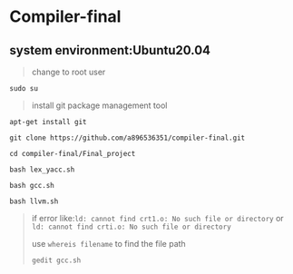 # Compiler-final
## system environment:Ubuntu20.04

>change to root user

```sudo su```

>install git package management tool

```apt-get install git```

>

```git clone https://github.com/a896536351/compiler-final.git```
    
```cd compiler-final/Final_project```

```bash lex_yacc.sh```

```bash gcc.sh```

```bash llvm.sh```

>if error like:```ld: cannot find crt1.o: No such file or directory``` or ```ld: cannot find crti.o: No such file or directory```
>
>use ```whereis filename``` to find the file path
>
>```gedit gcc.sh```
